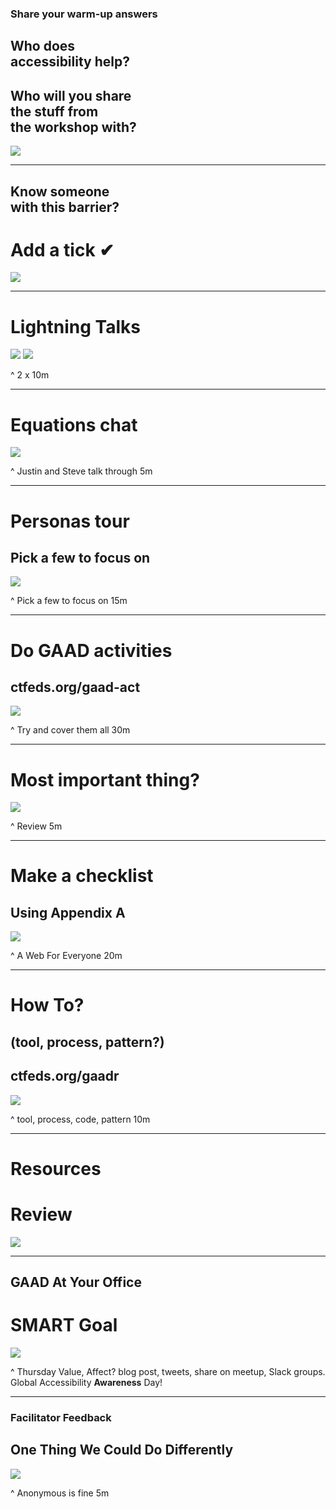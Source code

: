 ### Share your warm-up answers

## Who does<br>accessibility help?
## Who will you share<br>the stuff from<br>the workshop with?


![](img/stickynotes.jpg)

---

## Know someone<br>with this barrier?
# Add a tick **✔︎**

![](img/flipchart.jpg)

---

# Lightning Talks

![](img/justin.jpg) ![](img/steve.jpg)

^ 2 x 10m

---

# Equations chat

![](img/discussion.jpg)

^ Justin and Steve talk through
5m

---

# Personas tour
##  Pick a few to focus on

![](img/flipchart.jpg)

^ Pick a few to focus on
15m

---

# Do GAAD activities
## ctfeds.org/gaad-act

![](img/laptop.jpg)

^ Try and cover them all
30m

---

# Most important thing?

![](img/discussion.jpg)

^ Review
5m

---

# Make a checklist
## Using Appendix A

![](img/paper-roll.jpg)

^ A Web For Everyone
20m

---

# How To?
## (tool, process, pattern?)
## ctfeds.org/gaadr

![](img/paper-roll.jpg)

^ tool, process, code, pattern
10m

---

# Resources
# Review

![](img/discussion.jpg)

---

## GAAD At Your Office
# SMART Goal

![](img/indexcards.jpg)

^ Thursday
Value, Affect?
blog post, tweets, share on meetup, Slack groups. Global Accessibility **Awareness** Day!

---

### Facilitator Feedback
## One Thing We Could Do Differently

![](img/indexcards.jpg)

^ Anonymous is fine
5m
